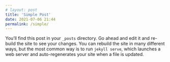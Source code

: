 ```yaml
---
# layout: post
title: 'Simple Post'
date: 2021-07-06 21:44
permalink: /simple/
---
```


You’ll find this post in your `_posts` directory. Go ahead and edit it and re-build the site to see your changes. You can rebuild the site in many different ways, but the most common way is to run `jekyll serve`, which launches a web server and auto-regenerates your site when a file is updated.
